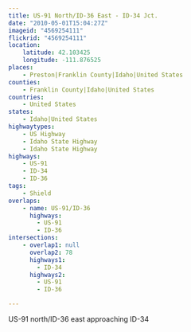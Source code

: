 ```yaml
---
title: US-91 North/ID-36 East - ID-34 Jct.
date: "2010-05-01T15:04:27Z"
imageid: "4569254111"
flickrid: "4569254111"
location:
    latitude: 42.103425
    longitude: -111.876525
places:
    - Preston|Franklin County|Idaho|United States
counties:
    - Franklin County|Idaho|United States
countries:
    - United States
states:
    - Idaho|United States
highwaytypes:
    - US Highway
    - Idaho State Highway
    - Idaho State Highway
highways:
    - US-91
    - ID-34
    - ID-36
tags:
    - Shield
overlaps:
    - name: US-91/ID-36
      highways:
        - US-91
        - ID-36
intersections:
    - overlap1: null
      overlap2: 78
      highways1:
        - ID-34
      highways2:
        - US-91
        - ID-36

---
```

US-91 north/ID-36 east approaching ID-34